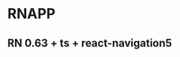 <!--
 * @Description: 
 * @Author: JveGuo
 * @Date: 2021-03-15 09:11:57
 * @LastEditTime: 2021-03-15 15:14:46
 * @LastEditors: JveGuo
-->
# RNAPP

## RN 0.63 + ts + react-navigation5
